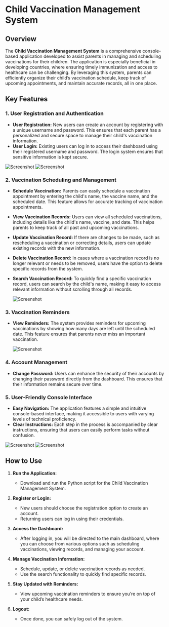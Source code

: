 # Child Vaccination Management System

## Overview

The **Child Vaccination Management System** is a comprehensive console-based application developed to assist parents in managing and scheduling vaccinations for their children. The application is especially beneficial in developing countries, where ensuring timely immunization and access to healthcare can be challenging. By leveraging this system, parents can efficiently organize their child’s vaccination schedule, keep track of upcoming appointments, and maintain accurate records, all in one place.

## Key Features

### 1. User Registration and Authentication
- **User Registration:** New users can create an account by registering with a unique username and password. This ensures that each parent has a personalized and secure space to manage their child's vaccination information.
- **User Login:** Existing users can log in to access their dashboard using their registered username and password. The login system ensures that sensitive information is kept secure.
  
![Screenshot](1.png)
![Screenshot](2.png)

### 2. Vaccination Scheduling and Management
- **Schedule Vaccination:** Parents can easily schedule a vaccination appointment by entering the child's name, the vaccine name, and the scheduled date. This feature allows for accurate tracking of vaccination appointments.
- **View Vaccination Records:** Users can view all scheduled vaccinations, including details like the child's name, vaccine, and date. This helps parents to keep track of all past and upcoming vaccinations.
- **Update Vaccination Record:** If there are changes to be made, such as rescheduling a vaccination or correcting details, users can update existing records with the new information.
- **Delete Vaccination Record:** In cases where a vaccination record is no longer relevant or needs to be removed, users have the option to delete specific records from the system.
- **Search Vaccination Record:** To quickly find a specific vaccination record, users can search by the child's name, making it easy to access relevant information without scrolling through all records.

  ![Screenshot](3.png)

### 3. Vaccination Reminders
- **View Reminders:** The system provides reminders for upcoming vaccinations by showing how many days are left until the scheduled date. This feature ensures that parents never miss an important vaccination.

  ![Screenshot](4.png)

### 4. Account Management
- **Change Password:** Users can enhance the security of their accounts by changing their password directly from the dashboard. This ensures that their information remains secure over time.

### 5. User-Friendly Console Interface
- **Easy Navigation:** The application features a simple and intuitive console-based interface, making it accessible to users with varying levels of technical proficiency.
- **Clear Instructions:** Each step in the process is accompanied by clear instructions, ensuring that users can easily perform tasks without confusion.
 
 ![Screenshot](5.png)
  ![Screenshot](6.png)

## How to Use

1. **Run the Application:**
   - Download and run the Python script for the Child Vaccination Management System.

2. **Register or Login:**
   - New users should choose the registration option to create an account.
   - Returning users can log in using their credentials.

3. **Access the Dashboard:**
   - After logging in, you will be directed to the main dashboard, where you can choose from various options such as scheduling vaccinations, viewing records, and managing your account.

4. **Manage Vaccination Information:**
   - Schedule, update, or delete vaccination records as needed.
   - Use the search functionality to quickly find specific records.

5. **Stay Updated with Reminders:**
   - View upcoming vaccination reminders to ensure you’re on top of your child’s healthcare needs.

6. **Logout:**
   - Once done, you can safely log out of the system.

